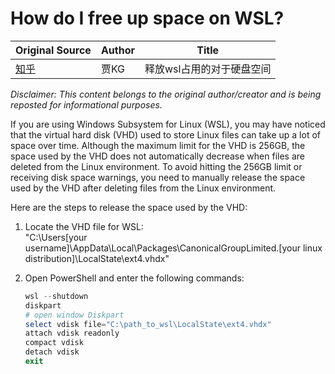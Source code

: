 # How do I free up space on WSL?

| Original Source                                | Author | Title                     |
| ---------------------------------------------- | ------ | ------------------------- |
| [知乎](https://zhuanlan.zhihu.com/p/358528257) | 贾KG   | 释放wsl占用的对于硬盘空间 |

*Disclaimer: This content belongs to the original author/creator and is being reposted for informational purposes.*

If you are using Windows Subsystem for Linux (WSL), you may have noticed that the virtual hard disk (VHD) used to store Linux files can take up a lot of space over time. Although the maximum limit for the VHD is 256GB, the space used by the VHD does not automatically decrease when files are deleted from the Linux environment. To avoid hitting the 256GB limit or receiving disk space warnings, you need to manually release the space used by the VHD after deleting files from the Linux environment.

Here are the steps to release the space used by the VHD:

1. Locate the VHD file for WSL:  
    "C:\Users\[your username]\AppData\Local\Packages\CanonicalGroupLimited.[your linux distribution]\LocalState\ext4.vhdx"

2. Open PowerShell and enter the following commands:
    ```powershell
    wsl --shutdown
    diskpart
    # open window Diskpart
    select vdisk file="C:\path_to_wsl\LocalState\ext4.vhdx"
    attach vdisk readonly
    compact vdisk
    detach vdisk
    exit
    ```